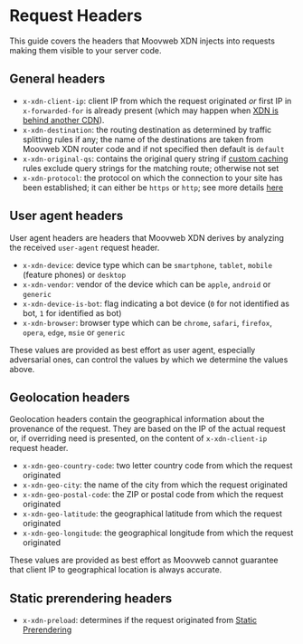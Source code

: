 # Request Headers

This guide covers the headers that Moovweb XDN injects into requests making them visible to your server code.

## General headers

* `x-xdn-client-ip`: client IP from which the request originated *or* first IP in `x-forwarded-for` is already present (which may happen when [XDN is behind another CDN](third_party_cdns)).
* `x-xdn-destination`: the routing destination as determined by traffic splitting rules if any; the name of the destinations are taken from Moovweb XDN router code and if not specified then default is `default`
* `x-xdn-original-qs`: contains the original query string if [custom caching](caching#section_customizing_the_cache_key) rules exclude query strings for the matching route; otherwise not set
* `x-xdn-protocol`: the protocol on which the connection to your site has been established; it can either be `https` or `http`; see more details [here](security#section_ssl)

## User agent headers

User agent headers are headers that Moovweb XDN derives by analyzing the received `user-agent` request header.

- `x-xdn-device`: device type which can be `smartphone`, `tablet`, `mobile` (feature phones) or `desktop`
- `x-xdn-vendor`: vendor of the device which can be `apple`, `android` or `generic`
- `x-xdn-device-is-bot`: flag indicating a bot device (`0` for not identified as bot, `1` for identified as bot)
- `x-xdn-browser`: browser type which can be `chrome`, `safari`, `firefox`, `opera`, `edge`, `msie` or `generic`

These values are provided as best effort as user agent, especially adversarial ones, can control the values by which we determine the values above.

## Geolocation headers

Geolocation headers contain the geographical information about the provenance of the request. They are based on the IP of the actual request or, if overriding need is presented, on the content of `x-xdn-client-ip` request header.

- `x-xdn-geo-country-code`: two letter country code from which the request originated
- `x-xdn-geo-city`: the name of the city from which the request originated
- `x-xdn-geo-postal-code`: the ZIP or postal code from which the request originated
- `x-xdn-geo-latitude`: the geographical latitude from which the request originated
- `x-xdn-geo-longitude`: the geographical longitude from which the request originated

These values are provided as best effort as Moovweb cannot guarantee that client IP to geographical location is always accurate.

## Static prerendering headers

- `x-xdn-preload`: determines if the request originated from [Static Prerendering](/guides/static_prerendering)
